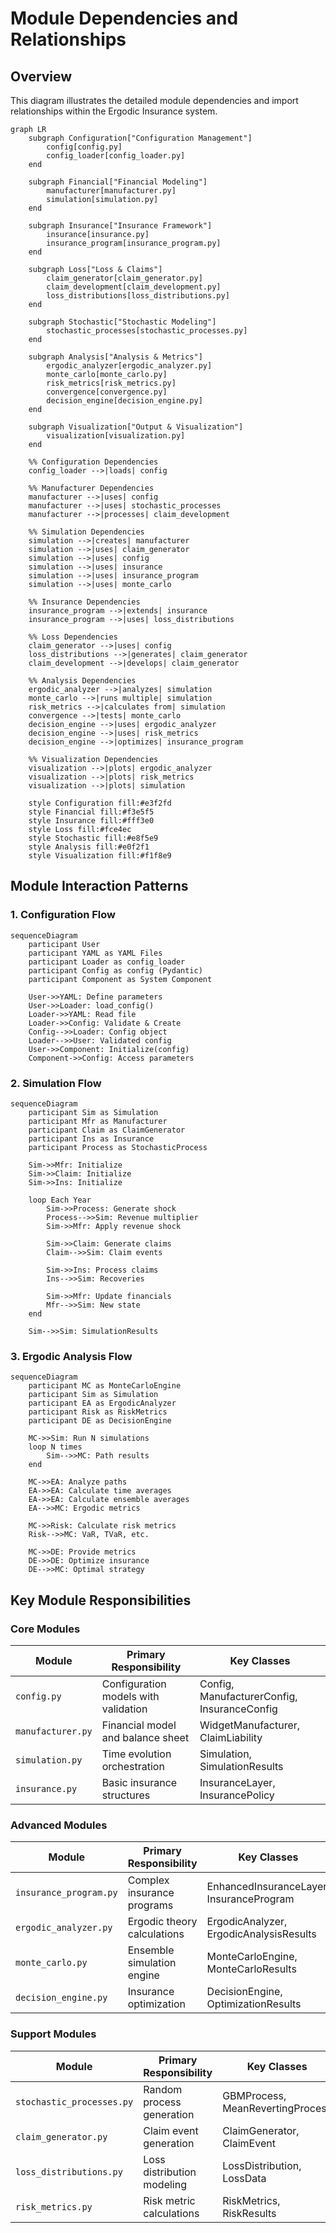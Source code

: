# Module Dependencies and Relationships

## Overview
This diagram illustrates the detailed module dependencies and import relationships within the Ergodic Insurance system.

```mermaid
graph LR
    subgraph Configuration["Configuration Management"]
        config[config.py]
        config_loader[config_loader.py]
    end

    subgraph Financial["Financial Modeling"]
        manufacturer[manufacturer.py]
        simulation[simulation.py]
    end

    subgraph Insurance["Insurance Framework"]
        insurance[insurance.py]
        insurance_program[insurance_program.py]
    end

    subgraph Loss["Loss & Claims"]
        claim_generator[claim_generator.py]
        claim_development[claim_development.py]
        loss_distributions[loss_distributions.py]
    end

    subgraph Stochastic["Stochastic Modeling"]
        stochastic_processes[stochastic_processes.py]
    end

    subgraph Analysis["Analysis & Metrics"]
        ergodic_analyzer[ergodic_analyzer.py]
        monte_carlo[monte_carlo.py]
        risk_metrics[risk_metrics.py]
        convergence[convergence.py]
        decision_engine[decision_engine.py]
    end

    subgraph Visualization["Output & Visualization"]
        visualization[visualization.py]
    end

    %% Configuration Dependencies
    config_loader -->|loads| config

    %% Manufacturer Dependencies
    manufacturer -->|uses| config
    manufacturer -->|uses| stochastic_processes
    manufacturer -->|processes| claim_development

    %% Simulation Dependencies
    simulation -->|creates| manufacturer
    simulation -->|uses| claim_generator
    simulation -->|uses| config
    simulation -->|uses| insurance
    simulation -->|uses| insurance_program
    simulation -->|uses| monte_carlo

    %% Insurance Dependencies
    insurance_program -->|extends| insurance
    insurance_program -->|uses| loss_distributions

    %% Loss Dependencies
    claim_generator -->|uses| config
    loss_distributions -->|generates| claim_generator
    claim_development -->|develops| claim_generator

    %% Analysis Dependencies
    ergodic_analyzer -->|analyzes| simulation
    monte_carlo -->|runs multiple| simulation
    risk_metrics -->|calculates from| simulation
    convergence -->|tests| monte_carlo
    decision_engine -->|uses| ergodic_analyzer
    decision_engine -->|uses| risk_metrics
    decision_engine -->|optimizes| insurance_program

    %% Visualization Dependencies
    visualization -->|plots| ergodic_analyzer
    visualization -->|plots| risk_metrics
    visualization -->|plots| simulation

    style Configuration fill:#e3f2fd
    style Financial fill:#f3e5f5
    style Insurance fill:#fff3e0
    style Loss fill:#fce4ec
    style Stochastic fill:#e8f5e9
    style Analysis fill:#e0f2f1
    style Visualization fill:#f1f8e9
```

## Module Interaction Patterns

### 1. Configuration Flow
```mermaid
sequenceDiagram
    participant User
    participant YAML as YAML Files
    participant Loader as config_loader
    participant Config as config (Pydantic)
    participant Component as System Component

    User->>YAML: Define parameters
    User->>Loader: load_config()
    Loader->>YAML: Read file
    Loader->>Config: Validate & Create
    Config-->>Loader: Config object
    Loader-->>User: Validated config
    User->>Component: Initialize(config)
    Component->>Config: Access parameters
```

### 2. Simulation Flow
```mermaid
sequenceDiagram
    participant Sim as Simulation
    participant Mfr as Manufacturer
    participant Claim as ClaimGenerator
    participant Ins as Insurance
    participant Process as StochasticProcess

    Sim->>Mfr: Initialize
    Sim->>Claim: Initialize
    Sim->>Ins: Initialize

    loop Each Year
        Sim->>Process: Generate shock
        Process-->>Sim: Revenue multiplier
        Sim->>Mfr: Apply revenue shock

        Sim->>Claim: Generate claims
        Claim-->>Sim: Claim events

        Sim->>Ins: Process claims
        Ins-->>Sim: Recoveries

        Sim->>Mfr: Update financials
        Mfr-->>Sim: New state
    end

    Sim-->>Sim: SimulationResults
```

### 3. Ergodic Analysis Flow
```mermaid
sequenceDiagram
    participant MC as MonteCarloEngine
    participant Sim as Simulation
    participant EA as ErgodicAnalyzer
    participant Risk as RiskMetrics
    participant DE as DecisionEngine

    MC->>Sim: Run N simulations
    loop N times
        Sim-->>MC: Path results
    end

    MC->>EA: Analyze paths
    EA->>EA: Calculate time averages
    EA->>EA: Calculate ensemble averages
    EA-->>MC: Ergodic metrics

    MC->>Risk: Calculate risk metrics
    Risk-->>MC: VaR, TVaR, etc.

    MC->>DE: Provide metrics
    DE->>DE: Optimize insurance
    DE-->>MC: Optimal strategy
```

## Key Module Responsibilities

### Core Modules

| Module | Primary Responsibility | Key Classes |
|--------|----------------------|-------------|
| `config.py` | Configuration models with validation | Config, ManufacturerConfig, InsuranceConfig |
| `manufacturer.py` | Financial model and balance sheet | WidgetManufacturer, ClaimLiability |
| `simulation.py` | Time evolution orchestration | Simulation, SimulationResults |
| `insurance.py` | Basic insurance structures | InsuranceLayer, InsurancePolicy |

### Advanced Modules

| Module | Primary Responsibility | Key Classes |
|--------|----------------------|-------------|
| `insurance_program.py` | Complex insurance programs | EnhancedInsuranceLayer, InsuranceProgram |
| `ergodic_analyzer.py` | Ergodic theory calculations | ErgodicAnalyzer, ErgodicAnalysisResults |
| `monte_carlo.py` | Ensemble simulation engine | MonteCarloEngine, MonteCarloResults |
| `decision_engine.py` | Insurance optimization | DecisionEngine, OptimizationResults |

### Support Modules

| Module | Primary Responsibility | Key Classes |
|--------|----------------------|-------------|
| `stochastic_processes.py` | Random process generation | GBMProcess, MeanRevertingProcess |
| `claim_generator.py` | Claim event generation | ClaimGenerator, ClaimEvent |
| `loss_distributions.py` | Loss distribution modeling | LossDistribution, LossData |
| `risk_metrics.py` | Risk metric calculations | RiskMetrics, RiskResults |
